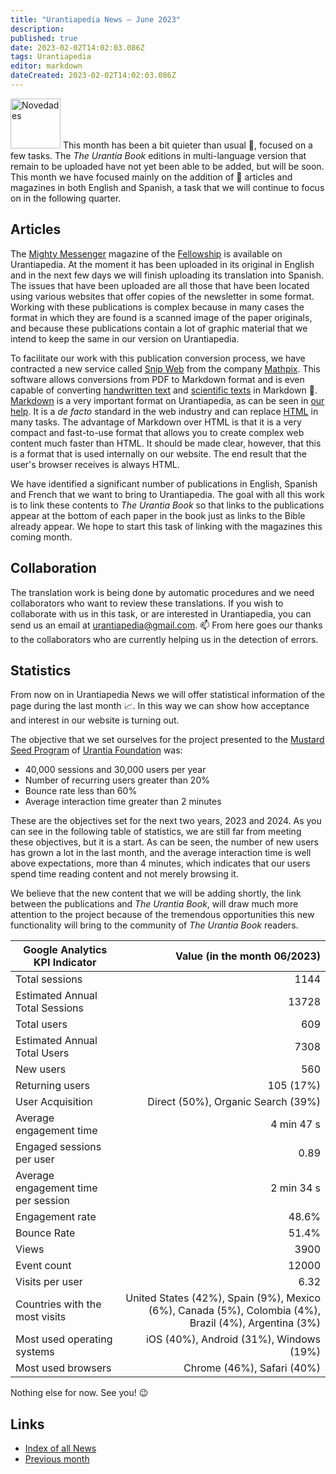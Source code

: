 ```yaml
---
title: "Urantiapedia News — June 2023"
description: 
published: true
date: 2023-02-02T14:02:03.086Z
tags: Urantiapedia
editor: markdown
dateCreated: 2023-02-02T14:02:03.086Z
---
```


<img src="/_assets/svg/icon-news.svg" alt="Novedades" style="width: 80px;"> This month has been a bit quieter than usual :sunrise:, focused on a few tasks. The _The Urantia Book_ editions in multi-language version that remain to be uploaded have not yet been able to be added, but will be soon. This month we have focused mainly on the addition of :page_with_curl: articles and magazines in both English and Spanish, a task that we will continue to focus on in the following quarter.

## Articles

The [Mighty Messenger](/en/index/articles_mighty_messenger) magazine of the [Fellowship](https://urantiabook.org/) is available on Urantiapedia. At the moment it has been uploaded in its original in English and in the next few days we will finish uploading its translation into Spanish. The issues that have been uploaded are all those that have been located using various websites that offer copies of the newsletter in some format. Working with these publications is complex because in many cases the format in which they are found is a scanned image of the paper originals, and because these publications contain a lot of graphic material that we intend to keep the same in our version on Urantiapedia.

To facilitate our work with this publication conversion process, we have contracted a new service called [Snip Web](https://snip.mathpix.com/) from the company [Mathpix](https://mathpix.com/). This software allows conversions from PDF to Markdown format and is even capable of converting [handwritten text](https://mathpix.com/handwriting-recognition) and [scientific texts](https://mathpix.com/docs/mathpix-markdown/overview) in Markdown :muscle:. [Markdown](https://commonmark.org/) is a very important format on Urantiapedia, as can be seen in [our help](/en/help/web_markdown_editor). It is a _de facto_ standard in the web industry and can replace [HTML](https://es.wikipedia.org/wiki/HTML) in many tasks. The advantage of Markdown over HTML is that it is a very compact and fast-to-use format that allows you to create complex web content much faster than HTML. It should be made clear, however, that this is a format that is used internally on our website. The end result that the user's browser receives is always HTML.

We have identified a significant number of publications in English, Spanish and French that we want to bring to Urantiapedia. The goal with all this work is to link these contents to _The Urantia Book_ so that links to the publications appear at the bottom of each paper in the book just as links to the Bible already appear. We hope to start this task of linking with the magazines this coming month. 

## Collaboration 

The translation work is being done by automatic procedures and we need collaborators who want to review these translations. If you wish to collaborate with us in this task, or are interested in Urantiapedia, you can send us an email at urantiapedia@gmail.com. :mailbox: From here goes our thanks to the collaborators who are currently helping us in the detection of errors.

## Statistics

From now on in Urantiapedia News we will offer statistical information of the page during the last month :chart_with_upwards_trend:. In this way we can show how acceptance and interest in our website is turning out. 

The objective that we set ourselves for the project presented to the [Mustard Seed Program](https://www.urantia.org/news/2023-03/mustard-seed-grants-program) of [Urantia Foundation](https://www.urantia.org/) was: 
- 40,000 sessions and 30,000 users per year 
- Number of recurring users greater than 20% 
- Bounce rate less than 60% 
- Average interaction time greater than 2 minutes

These are the objectives set for the next two years, 2023 and 2024. As you can see in the following table of statistics, we are still far from meeting these objectives, but it is a start. As can be seen, the number of new users has grown a lot in the last month, and the average interaction time is well above expectations, more than 4 minutes, which indicates that our users spend time reading content and not merely browsing it.

We believe that the new content that we will be adding shortly, the link between the publications and _The Urantia Book_, will draw much more attention to the project because of the tremendous opportunities this new functionality will bring to the community of _The Urantia Book_ readers.

Google Analytics KPI Indicator | Value (in the month 06/2023) 
--- | ---: 
Total sessions | 1144 
Estimated Annual Total Sessions | 13728 
Total users | 609 
Estimated Annual Total Users | 7308 
New users | 560 
Returning users | 105 (17%) 
User Acquisition | Direct (50%), Organic Search (39%) 
Average engagement time | 4 min 47 s 
Engaged sessions per user | 0.89 
Average engagement time per session | 2 min 34 s 
Engagement rate | 48.6% 
Bounce Rate | 51.4% 
Views | 3900 
Event count | 12000 
Visits per user | 6.32
Countries with the most visits | United States (42%), Spain (9%), Mexico (6%), Canada (5%), Colombia (4%), Brazil (4%), Argentina (3%) 
Most used operating systems | iOS (40%), Android (31%), Windows (19%) 
Most used browsers | Chrome (46%), Safari (40%) 

Nothing else for now. See you! :wink: 

## Links 

- [Index of all News](/es/news) 
- [Previous month](/es/news/2023/05)

